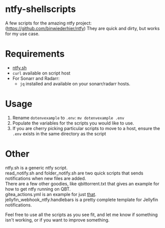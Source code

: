 # ntfy-shellscripts

A few scripts for the amazing ntfy project: (https://github.com/binwiederhier/ntfy)
They are quick and dirty, but works for my use case.

# Requirements
- [ntfy.sh](https://ntfy.sh)
- `curl` available on script host
- For Sonarr and Radarr:
    - `jq` installed and available on your sonarr/radarr hosts.

# Usage
1. Rename `dotenvexample` to `.env`: `mv dotenvexample .env`
2. Populate the variables for the scripts you would like to use.
3. If you are cherry picking particular scripts to move to a host, ensure the `.env` exists in the same directory as the script

# Other
ntfy.sh is a generic ntfy script.  
read_notify.sh and folder_notify.sh are two quick scripts that sends notifications when new files are added.  
There are a few other goodies, like qbittorrent.txt that gives an example for how to get ntfy running on QBT.  
gitea_actions.yml is an example for just [that](https://docs.gitea.com/usage/actions/overview).  
jellyfin_webhook_ntfy.handlebars is a pretty complete template for Jellyfin notifications.  

Feel free to use all the scripts as you see fit, and let me know if something isn't working, or if you want to improve something.
